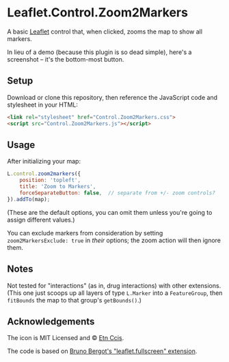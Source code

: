 # Leaflet.Control.Zoom2Markers

A basic [Leaflet](https://leafletjs.com) control that, when clicked, zooms the map to show all markers.

In lieu of a demo (because this plugin is so dead simple), here's a screenshot – it's the bottom-most button.



## Setup

Download or clone this repository, then reference the JavaScript code and stylesheet in your HTML:

```html
<link rel="stylesheet" href="Control.Zoom2Markers.css">
<script src="Control.Zoom2Markers.js"></script>
```


## Usage

After initializing your map:

```js
L.control.zoom2markers({
    position: 'topleft',
    title: 'Zoom to Markers',
    forceSeparateButton: false,  // separate from +/- zoom controls?
}).addTo(map);
```

(These are the default options, you can omit them unless you're going to assign different values.)

You can exclude markers from consideration by setting `zoom2MarkersExclude: true` in *their* options; the zoom action will then ignore them.


## Notes

Not tested for "interactions" (as in, drug interactions) with other extensions. (This one just scoops up all layers of type `L.Marker` into a `FeatureGroup`, then `fitBounds` the map to that group's `getBounds()`.)


## Acknowledgements

The icon is MIT Licensed and © [Etn Ccis](https://github.com/etn-ccis/blui-icons?ref=svgrepo.com).

The code is based on [Bruno Bergot's "leaflet.fullscreen" extension](https://github.com/brunob/leaflet.fullscreen).
